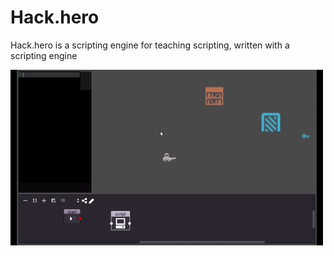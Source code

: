 # Hack.hero
Hack.hero is a scripting engine for teaching scripting, written with a scripting engine

![Hero](hacohero.gif)
